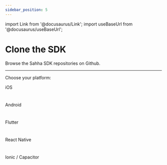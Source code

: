 ```yaml
---
sidebar_position: 5
---
```


import Link from '@docusaurus/Link';
import useBaseUrl from '@docusaurus/useBaseUrl';

# Clone the SDK

Browse the Sahha SDK repositories on Github.

---

Choose your platform:

<Link
            className="button button--secondary button--lg"
            to='https://github.com/sahha-ai/sahha-swift'>
            iOS
          </Link>

#
<Link
            className="button button--secondary button--lg"
            to='https://github.com/sahha-ai/sahha-android'>
            Android
          </Link>

#
<Link
            className="button button--secondary button--lg"
            to='https://github.com/sahha-ai/sahha_flutter'>
            Flutter
          </Link>

#
<Link
            className="button button--secondary button--lg"
            to='https://github.com/sahha-ai/sahha-react-native'>
            React Native
          </Link>

#
<Link
            className="button button--secondary button--lg"
            to='https://github.com/sahha-ai/sahha-capacitor'>
            Ionic / Capacitor
          </Link>